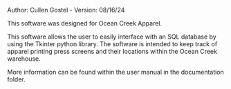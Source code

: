 Author:  Cullen Gostel -
Version: 08/16/24

This software was designed for Ocean Creek Apparel.

This software allows the user to easily interface with an SQL database by using the Tkinter python library. The software is intended to keep track of apparel printing press screens and their locations within the Ocean Creek warehouse.

More information can be found within the user manual in the documentation folder.
